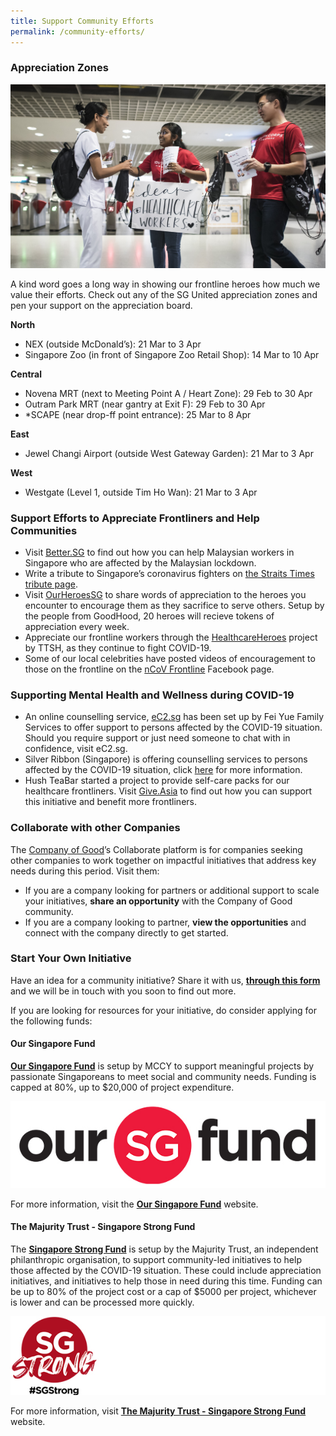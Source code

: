 ```yaml
---
title: Support Community Efforts
permalink: /community-efforts/
---
```


### Appreciation Zones
![Appreciation-Zones](/images/Appreciation-Healthcare.jpg/)

A kind word goes a long way in showing our frontline heroes how much we value their efforts. Check out any of the SG United appreciation zones and pen your support on the appreciation board. 

**North**
* NEX (outside McDonald’s): 21 Mar to 3 Apr
* Singapore Zoo (in front of Singapore Zoo Retail Shop): 14 Mar to 10 Apr 

**Central**
* Novena MRT (next to Meeting Point A / Heart Zone): 29 Feb to 30 Apr
* Outram Park MRT (near gantry at Exit F): 29 Feb to 30 Apr
* *SCAPE (near drop-ff point entrance): 25 Mar to 8 Apr

**East**
* Jewel Changi Airport (outside West Gateway Garden): 21 Mar to 3 Apr

**West**
* Westgate (Level 1, outside Tim Ho Wan): 21 Mar to 3 Apr 

### Support Efforts to Appreciate Frontliners and Help Communities
- Visit [Better.SG](https://better.sg/helpmalaysians/) to find out how you can help Malaysian workers in Singapore who are affected by the Malaysian lockdown.
- Write a tribute to Singapore’s coronavirus fighters on [the Straits Times tribute page](https://www.straitstimes.com/multimedia/graphics/2020/02/tribute-coronaviurus-fighters/index.html).
- Visit [OurHeroesSG](https://heroes.goodhood.sg/heroes) to share words of appreciation to the heroes you encounter to encourage them as they sacrifice to serve others. Setup by the people from GoodHood, 20 heroes will recieve tokens of appreciation every week.  
- Appreciate our frontline workers through the [HealthcareHeroes](/media/HealthcareHeroes.pdf/) project by TTSH, as they continue to fight COVID-19.
- Some of our local celebrities have posted videos of encouragement to those on the frontline on the [nCoV Frontline](https://www.facebook.com/nCoVfrontline/) Facebook page.

### Supporting Mental Health and Wellness during COVID-19
- An online counselling service, [eC2.sg](https://www.ec2.sg) has been set up by Fei Yue Family Services to offer support to persons affected by the COVID-19 situation. Should you require support or just need someone to chat with in confidence, visit eC2.sg.
- Silver Ribbon (Singapore) is offering counselling services to persons affected by the COVID-19 situation, click [here](/media/silverribbon.jpeg) for more information.
- Hush TeaBar started a project to provide self-care packs for our healthcare frontliners. Visit [Give.Asia](https://give.asia/campaign/sgunited#/) to find out how you can support this initiative and benefit more frontliners.

### Collaborate with other Companies
The [Company of Good](https://www.companyofgood.sg/collaborate)’s Collaborate platform is for companies seeking other companies to work together on impactful initiatives that address key needs during this period. Visit them:
- If you are a company looking for partners or additional support to scale your initiatives, **share an opportunity** with the Company of Good community.
- If you are a company looking to partner, **view the opportunities** and connect with the company directly to get started. 

### Start Your Own Initiative
Have an idea for a community initiative? Share it with us, **[through this form](https://go.gov.sg/sgunitedform)** and we will be in touch with you soon to find out more. 

If you are looking for resources for your initiative, do consider applying for the following funds: 

#### Our Singapore Fund 
 **[Our Singapore Fund](https://www.sg/oursingaporefund)** is setup by MCCY to support meaningful projects by passionate Singaporeans to meet social and community needs. Funding is capped at 80%, up to $20,000 of project expenditure.
 
[![OurSG](/images/osf.jpg)](https://www.sg/oursingaporefund)

For more information, visit the **[Our Singapore Fund](https://www.sg/oursingaporefund)** website.

#### The Majurity Trust - Singapore Strong Fund
The **[Singapore Strong Fund](https://www.majurity.sg/sgstrong)** is setup by the Majurity Trust, an independent philanthropic organisation, to support community-led initiatives to help those affected by the COVID-19 situation. These could include appreciation initiatives, and initiatives to help those in need during this time. Funding can be up to 80% of the project cost or a cap of $5000 per project, whichever is lower and can be processed more quickly. 

[![SGStrong](/images/SGStrongW.jpg)](https://www.majurity.sg/sgstrong)

For more information, visit **[The Majurity Trust - Singapore Strong Fund](https://www.majurity.sg/sgstrong)** website.
